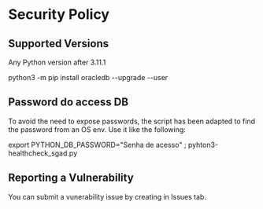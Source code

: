 # Security Policy

## Supported Versions

Any Python version after 3.11.1

python3 -m pip install oracledb --upgrade --user

## Password do access DB

To avoid the need to expose passwords, the script has been adapted to find the password from an OS env. Use it like the following:

export PYTHON_DB_PASSWORD="Senha de acesso" ; pyhton3-healthcheck_sgad.py

## Reporting a Vulnerability

You can submit a vunerability issue by creating in Issues tab.
